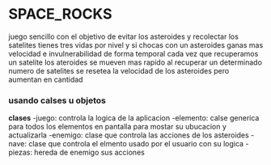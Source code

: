 # SPACE_ROCKS


juego sencillo con el objetivo de evitar los asteroides y recolectar los satelites
tienes tres vidas por nivel y si chocas con un asteroides ganas mas velocidad e invulnerabilidad de forma temporal
cada vez que recuperamos un satelite los ateroides se mueven mas rapido
al recuperar un determinado numero de satelites se resetea la velocidad de los asteroides pero aumentan en cantidad

### usando calses u objetos
**clases**
-juego: controla la logica de la aplicacion
-elemento: calse generica para todos los elementos en pantalla para mostar su ubucacion y actualizarla
-enemigo: clase que controla las acciones de los asteroides
-nave: clase que controla el elmento usado por el usuario con su logica
-piezas: hereda de enemigo sus acciones 
